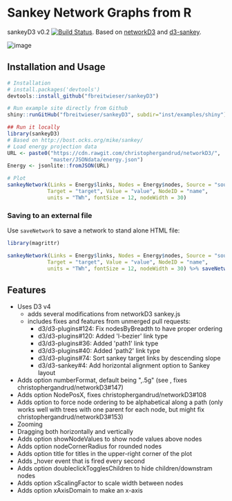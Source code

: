 # Sankey Network Graphs from R

sankeyD3 v0.2 [![Build Status](https://travis-ci.org/fbreitwieser/sankeyD3.svg?branch=master)](https://travis-ci.org/fbreitwieser/sankeyD3). 
Based on [networkD3](https://github.com/christophergandrud/networkD3) and [d3-sankey](https://github.com/d3/d3-sankey).  

![image](https://cloud.githubusercontent.com/assets/516060/19978179/631e15e0-a1cc-11e6-8125-3f342c4f3b92.png)

 
## Installation and Usage

```R
# Installation
# install.packages('devtools')
devtools::install_github("fbreitwieser/sankeyD3")

# Run example site directly from Github
shiny::runGitHub("fbreitwieser/sankeyD3", subdir="inst/examples/shiny")

## Run it locally
library(sankeyD3)
# Based on http://bost.ocks.org/mike/sankey/
# Load energy projection data
URL <- paste0("https://cdn.rawgit.com/christophergandrud/networkD3/",
              "master/JSONdata/energy.json")
Energy <- jsonlite::fromJSON(URL)

# Plot
sankeyNetwork(Links = Energy$links, Nodes = Energy$nodes, Source = "source",
             Target = "target", Value = "value", NodeID = "name",
             units = "TWh", fontSize = 12, nodeWidth = 30)
```

### Saving to an external file

Use `saveNetwork` to save a network to stand alone HTML file:

```R
library(magrittr)

sankeyNetwork(Links = Energy$links, Nodes = Energy$nodes, Source = "source",
             Target = "target", Value = "value", NodeID = "name",
             units = "TWh", fontSize = 12, nodeWidth = 30) %>% saveNetwork(file = 'Net1.html')
```

## Features
 - Uses D3 v4
     - adds several modifications from networkD3 sankey.js 
     - includes fixes and features from unmerged pull requests:
       - d3/d3-plugins#124: Fix nodesByBreadth to have proper ordering
       - d3/d3-plugins#120: Added 'l-bezier' link type
       - d3/d3-plugins#36: Added 'path1' link type
       - d3/d3-plugins#40: Added 'path2' link type
       - d3/d3-plugins#74: Sort sankey target links by descending slope
       - d3/d3-sankey#4: Add horizontal alignment option to Sankey layout
 - Adds option numberFormat, default being ",.5g" (see , fixes christophergandrud/networkD3#147)
 - Adds option NodePosX, fixes christophergandrud/networkD3#108 
 - Adds option to force node ordering to be alphabetical along a path (only works well with trees with one parent for each node, but might fix christophergandrud/networkD3#153)
 - Zooming
 - Dragging both horizontally and vertically
 - Adds option showNodeValues to show node values above nodes
 - Adds option nodeCornerRadius for rounded nodes
 - Adds option title for titles in the upper-right corner of the plot
 - Adds <sankey id>_hover event that is fired every second
 - Adds option doubleclickTogglesChildren to hide children/downstram
    nodes
 - Adds option xScalingFactor to scale width between nodes
 - Adds option xAxisDomain to make an x-axis
